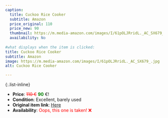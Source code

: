 ```yaml
---
caption:
  title: Cuckoo Rice Cooker
  subtitle: Amazon
  price_original: 110
  price_new: 90
  thumbnail: https://m.media-amazon.com/images/I/61pOLJRridL._AC_SX679_.jpg
  availability: No
  
#what displays when the item is clicked:
title: Cuckoo Rice Cooker
subtitle: Amazon
image: https://m.media-amazon.com/images/I/61pOLJRridL._AC_SX679_.jpg
alt: Cuckoo Rice Cooker

---
```

{:.list-inline} 
- **Price**: <span style="color:red"><del>110 €</del></span> <span style="color:green">**90**</span> €!
- **Condition**: Excellent, barely used
- **Original item link**: [Here](https://www.amazon.de/-/en/CR-0631F/dp/B00D2CL37W/ref=pd_ci_mcx_mh_mcx_views_0?pd_rd_w=3NTAM&content-id=amzn1.sym.fa638c23-2702-4035-a1bf-1bacd9368336%3Aamzn1.symc.ca948091-a64d-450e-86d7-c161ca33337b&pf_rd_p=fa638c23-2702-4035-a1bf-1bacd9368336&pf_rd_r=XE8AFD1GYJSSQHJ2CE3M&pd_rd_wg=u4hmF&pd_rd_r=05dace64-b8d1-4f4d-b5ef-21b2de2fcd1a&pd_rd_i=B00D2CL37W)
- **Availability**: <span style='color:red'>Oops, this one is taken! ❌</span>
